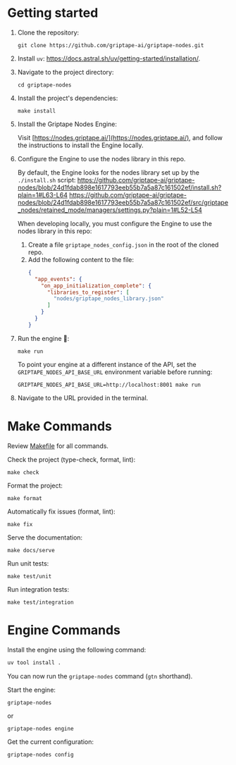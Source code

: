 # Getting started

1. Clone the repository:

   ```shell
   git clone https://github.com/griptape-ai/griptape-nodes.git
   ```

1. Install `uv`: https://docs.astral.sh/uv/getting-started/installation/.

1. Navigate to the project directory:

   ```shell
   cd griptape-nodes
   ```

1. Install the project's dependencies:

   ```shell
   make install
   ```

1. Install the Griptape Nodes Engine:

   Visit [https://nodes.griptape.ai/](https://nodes.griptape.ai/), and follow the instructions to install the Engine locally.

1. Configure the Engine to use the nodes library in this repo.

   By default, the Engine looks for the nodes library set up by the `./install.sh` script:
   https://github.com/griptape-ai/griptape-nodes/blob/24d1fdab898e1617793eeb55b7a5a87c161502ef/install.sh?plain=1#L63-L64
   https://github.com/griptape-ai/griptape-nodes/blob/24d1fdab898e1617793eeb55b7a5a87c161502ef/src/griptape_nodes/retained_mode/managers/settings.py?plain=1#L52-L54

   When developing locally, you must configure the Engine to use the nodes library in this repo:

   1. Create a file `griptape_nodes_config.json` in the root of the cloned repo.
   1. Add the following content to the file:
      ```json
      {
        "app_events": {
          "on_app_initialization_complete": {
            "libraries_to_register": [
              "nodes/griptape_nodes_library.json"
            ]
          }
        }
      }
      ```

1. Run the engine 🚗:

   ```shell
   make run
   ```

   To point your engine at a different instance of the API, set the `GRIPTAPE_NODES_API_BASE_URL` environment variable before running:

   ```shell
   GRIPTAPE_NODES_API_BASE_URL=http://localhost:8001 make run
   ```

1. Navigate to the URL provided in the terminal.

# Make Commands

Review [Makefile](https://github.com/griptape-ai/griptape-nodes/blob/main/Makefile) for all commands.

Check the project (type-check, format, lint):

```shell
make check
```

Format the project:

```shell
make format
```

Automatically fix issues (format, lint):

```shell
make fix
```

Serve the documentation:

```shell
make docs/serve
```

Run unit tests:

```shell
make test/unit
```

Run integration tests:

```shell
make test/integration
```

# Engine Commands

Install the engine using the following command:

```bash
uv tool install .
```

You can now run the `griptape-nodes` command (`gtn` shorthand).

Start the engine:

```
griptape-nodes
```

or

```
griptape-nodes engine
```

Get the current configuration:

```
griptape-nodes config
```
